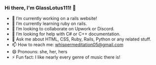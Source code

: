 ### Hi there, I'm GlassLotus111! 👋

- 🔭 I’m currently working on a rails website!
- 🌱 I’m currently learning ruby on rails. 
- 👯 I’m looking to collaborate on Upwork or Discord.
- 🤔 I’m looking for help with C# or C++ documentation. 
- 💬 Ask me about HTML, CSS, Ruby, Rails, Python or any related stuff. 
- 📫 How to reach me: whispermeditation05@gmail.com 
- 😄 Pronouns: she, her, hers
- ⚡ Fun fact: I like nearly every genre of music there is!
